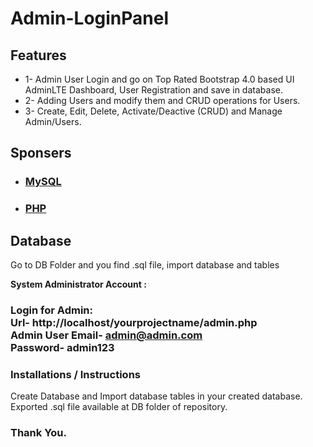 # Admin-LoginPanel
## Features 

* 1- Admin User Login and go on Top Rated Bootstrap 4.0 based UI AdminLTE Dashboard, User Registration and save in database.<br>
* 2- Adding Users and modify them and CRUD operations for Users.<br>
* 3- Create, Edit, Delete, Activate/Deactive (CRUD) and Manage Admin/Users.<br>

## Sponsers
* ###  <a href="https://www.mysql.com/"> MySQL </a>
* ###  <a href="https://www.php.net/"> PHP </a>

## Database

Go to DB Folder and you find .sql file, import database and tables<br>

**System Administrator Account :**
### Login for Admin:  <br> <b>Url</b>- http://localhost/yourprojectname/admin.php </br> <b>Admin User Email</b>- admin@admin.com <br>  <b>Password</b>- admin123  <br>

### Installations / Instructions

Create Database and Import database tables in your created database. Exported .sql file available at DB folder of repository.<br>

### Thank You.
